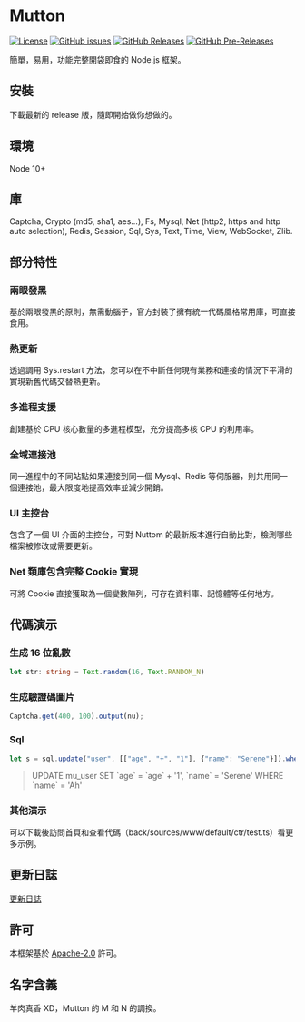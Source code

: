 # Mutton

[![License](https://img.shields.io/github/license/MaiyunNET/Nuttom.svg)](https://github.com/MaiyunNET/Nuttom/blob/master/LICENSE)
[![GitHub issues](https://img.shields.io/github/issues/MaiyunNET/Nuttom.svg)](https://github.com/MaiyunNET/Nuttom/issues)
[![GitHub Releases](https://img.shields.io/github/release/MaiyunNET/Nuttom.svg)](https://github.com/MaiyunNET/Nuttom/releases "Stable Release")
[![GitHub Pre-Releases](https://img.shields.io/github/release/MaiyunNET/Nuttom/all.svg)](https://github.com/MaiyunNET/Nuttom/releases "Pre-Release")

簡單，易用，功能完整開袋即食的 Node.js 框架。

## 安裝

下載最新的 release 版，隨即開始做你想做的。

## 環境

Node 10+

## 庫

Captcha, Crypto (md5, sha1, aes...), Fs, Mysql, Net (http2, https and http auto selection), Redis, Session, Sql, Sys, Text, Time, View, WebSocket, Zlib.

## 部分特性

### 兩眼發黑

基於兩眼發黑的原則，無需動腦子，官方封裝了擁有統一代碼風格常用庫，可直接食用。

### 熱更新

透過調用 Sys.restart 方法，您可以在不中斷任何現有業務和連接的情況下平滑的實現新舊代碼交替熱更新。

### 多進程支援

創建基於 CPU 核心數量的多進程模型，充分提高多核 CPU 的利用率。

### 全域連接池

同一進程中的不同站點如果連接到同一個 Mysql、Redis 等伺服器，則共用同一個連接池，最大限度地提高效率並減少開銷。

### UI 主控台

包含了一個 UI 介面的主控台，可對 Nuttom 的最新版本進行自動比對，檢測哪些檔案被修改或需要更新。

### Net 類庫包含完整 Cookie 實現

可將 Cookie 直接獲取為一個變數陣列，可存在資料庫、記憶體等任何地方。

## 代碼演示

### 生成 16 位亂數

```typescript
let str: string = Text.random(16, Text.RANDOM_N)
```

### 生成驗證碼圖片

```typescript
Captcha.get(400, 100).output(nu);
```

### Sql

```typescript
let s = sql.update("user", [["age", "+", "1"], {"name": "Serene"}]).where([{"name": "Ah"}]);
```

> UPDATE mu_user SET \`age\` = \`age\` + '1', \`name\` = 'Serene' WHERE \`name\` = 'Ah'

### 其他演示

可以下載後訪問首頁和查看代碼（back/sources/www/default/ctr/test.ts）看更多示例。

## 更新日誌

[更新日誌](CHANGELOG.zh-TW.md)

## 許可

本框架基於 [Apache-2.0](../LICENSE) 許可。

## 名字含義

羊肉真香 XD，Mutton 的 M 和 N 的調換。